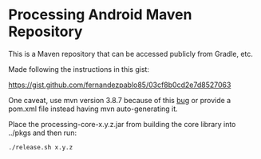 # Processing Android Maven Repository

This is a Maven repository that can be accessed publicly from Gradle, etc.

Made following the instructions in this gist:

https://gist.github.com/fernandezpablo85/03cf8b0cd2e7d8527063

One caveat, use mvn version 3.8.7 because of this [bug](https://issues.apache.org/jira/browse/MNG-7679) or provide a pom.xml file instead having mvn auto-generating it.

Place the processing-core-x.y.z.jar from building the core library into ../pkgs and then run:

```
./release.sh x.y.z
```